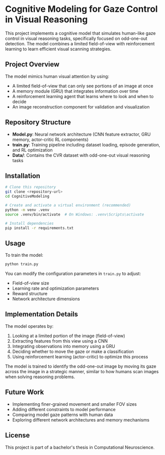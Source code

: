 # Cognitive Modeling for Gaze Control in Visual Reasoning

This project implements a cognitive model that simulates human-like gaze control in visual reasoning tasks, specifically focused on odd-one-out detection. The model combines a limited field-of-view with reinforcement learning to learn efficient visual scanning strategies.

## Project Overview

The model mimics human visual attention by using:
- A limited field-of-view that can only see portions of an image at once
- A memory module (GRU) that integrates information over time
- A reinforcement learning agent that learns where to look and when to decide
- An image reconstruction component for validation and visualization

## Repository Structure

- **Model.py**: Neural network architecture (CNN feature extractor, GRU memory, actor-critic RL components)
- **train.py**: Training pipeline including dataset loading, episode generation, and RL optimization
- **Data/**: Contains the CVR dataset with odd-one-out visual reasoning tasks

## Installation

```bash
# Clone this repository
git clone <repository-url>
cd CognitiveModeling

# Create and activate a virtual environment (recommended)
python -m venv .venv
source .venv/bin/activate  # On Windows: .venv\Scripts\activate

# Install dependencies
pip install -r requirements.txt
```

## Usage

To train the model:

```bash
python train.py
```

You can modify the configuration parameters in `train.py` to adjust:
- Field-of-view size
- Learning rate and optimization parameters
- Reward structure
- Network architecture dimensions

## Implementation Details

The model operates by:

1. Looking at a limited portion of the image (field-of-view)
2. Extracting features from this view using a CNN
3. Integrating observations into memory using a GRU
4. Deciding whether to move the gaze or make a classification
5. Using reinforcement learning (actor-critic) to optimize this process

The model is trained to identify the odd-one-out image by moving its gaze across the image in a strategic manner, similar to how humans scan images when solving reasoning problems.

## Future Work

- Implementing finer-grained movement and smaller FOV sizes
- Adding different constraints to model performance
- Comparing model gaze patterns with human data
- Exploring different network architectures and memory mechanisms

## License

This project is part of a bachelor's thesis in Computational Neuroscience.